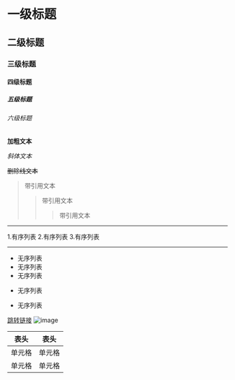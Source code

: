 # 一级标题
## 二级标题
### 三级标题
#### 四级标题
##### 五级标题
###### 六级标题

**加粗文本**

*斜体文本*

~~删除线文本~~

>带引用文本
>>带引用文本
>>>带引用文本

---
1.有序列表
2.有序列表
3.有序列表


***
* 无序列表
* 无序列表
* 无序列表
- 无序列表
+ 无序列表

[跳转链接](http://www.baidu.com)
![image](https://ss2.bdstatic.com/70cFvnSh_Q1YnxGkpoWK1HF6hhy/it/u=4132984704,2110908246&fm=11&gp=0.jpg)

|表头|表头|
|----|----|
|单元格|单元格|
|单元格|单元格|